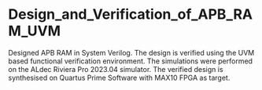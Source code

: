 # Design_and_Verification_of_APB_RAM_UVM
Designed APB RAM in System Verilog. The design is verified using the UVM based functional verification environment. The simulations were performed on the ALdec Riviera Pro 2023.04 simulator. The verified design is synthesised on Quartus Prime Software with MAX10 FPGA as target.
